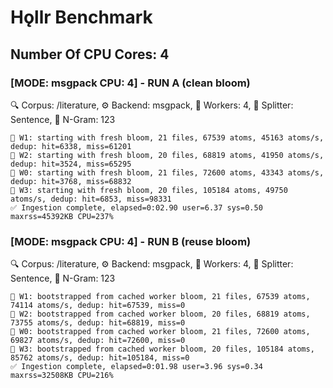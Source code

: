 # Hǫllr Benchmark

## Number Of CPU Cores: 4

### [MODE: msgpack CPU: 4] - RUN A (clean bloom)
🔍 Corpus: /literature, 
⚙️ Backend: msgpack, 👷 Workers: 4, 🔪 Splitter: Sentence, 🔪 N-Gram: 123 

```
👷 W1: starting with fresh bloom, 21 files, 67539 atoms, 45163 atoms/s, dedup: hit=6338, miss=61201
👷 W2: starting with fresh bloom, 20 files, 68819 atoms, 41950 atoms/s, dedup: hit=3524, miss=65295
👷 W0: starting with fresh bloom, 21 files, 72600 atoms, 43343 atoms/s, dedup: hit=3768, miss=68832
👷 W3: starting with fresh bloom, 20 files, 105184 atoms, 49750 atoms/s, dedup: hit=6853, miss=98331
✅ Ingestion complete, elapsed=0:02.90 user=6.37 sys=0.50 maxrss=45392KB CPU=237%
```

### [MODE: msgpack CPU: 4] - RUN B (reuse bloom)
🔍 Corpus: /literature, 
⚙️ Backend: msgpack, 👷 Workers: 4, 🔪 Splitter: Sentence, 🔪 N-Gram: 123
``` 
👷 W1: bootstrapped from cached worker bloom, 21 files, 67539 atoms, 74114 atoms/s, dedup: hit=67539, miss=0
👷 W2: bootstrapped from cached worker bloom, 20 files, 68819 atoms, 73755 atoms/s, dedup: hit=68819, miss=0
👷 W0: bootstrapped from cached worker bloom, 21 files, 72600 atoms, 69827 atoms/s, dedup: hit=72600, miss=0
👷 W3: bootstrapped from cached worker bloom, 20 files, 105184 atoms, 85762 atoms/s, dedup: hit=105184, miss=0
✅ Ingestion complete, elapsed=0:01.98 user=3.96 sys=0.34 maxrss=32508KB CPU=216%
```
